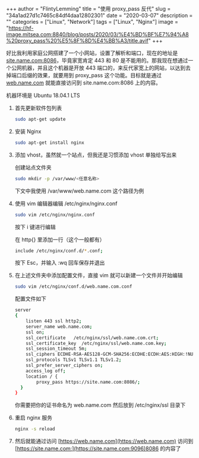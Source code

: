 +++
author = "FlintyLemming"
title = "使用 proxy_pass 反代"
slug = "34a1ad27d1c7465c84df4daa12802301"
date = "2020-03-07"
description = ""
categories = ["Linux", "Network"]
tags = ["Linux", "Nginx"]
image = "https://hf-image.mitsea.com:8840/blog/posts/2020/03/%E4%BD%BF%E7%94%A8%20proxy_pass%20%E5%8F%8D%E4%BB%A3/title.avif"
+++

好比我利用家庭公网搭建了一个小网站，设置了解析和端口，现在的地址是 [site.name.com:8086](http://site.name.com:8086)，毕竟家宽肯定 443 和 80 是不能用的。那我现在想通过一个公网机器，并且这个机器是开放 443 端口的，来反代家宽上的网站，以达到去掉端口后缀的效果，就要用到 proxy_pass 这个功能。目标就是通过 [web.name.com](http://web.name.com) 就能直接访问到 site.name.com:8086 上的内容。

机器环境是 Ubuntu 18.04.1 LTS

1. 首先更新软件包列表

    ```bash
    sudo apt-get update
    ```

2. 安装 Nginx

    ```bash
    sudo apt-get install nginx
    ```

3. 添加 vhost，虽然就一个站点，但我还是习惯添加 vhost 单独给写出来

    创建站点文件夹

    ```bash
    sudo mkdir -p /var/www/<任意名称>
    ```

    下文中我使用 /var/www/web.name.com 这个路径为例

4. 使用 vim 编辑器编辑 /etc/nginx/nginx.conf

    ```bash
    sudo vim /etc/nginx/nginx.conf
    ```

    按下 i 键进行编辑

    在 http{} 里添加一行（这个一般都有）

    ```bash
    include /etc/nginx/conf.d/*.conf;
    ```

    按下 Esc，并输入 :wq 回车保存并退出

5. 在上述文件夹中添加配置文件，直接 vim 就可以新建一个文件并开始编辑

    ```bash
    sudo vim /etc/nginx/conf.d/web.name.com.conf
    ```

    配置文件如下

    ```bash
    server
    {
        listen 443 ssl http2;
        server_name web.name.com;
        ssl on;
        ssl_certificate   /etc/nginx/ssl/web.name.com.crt;
        ssl_certificate_key  /etc/nginx/ssl/web.name.com.key;
        ssl_session_timeout 5m;
        ssl_ciphers ECDHE-RSA-AES128-GCM-SHA256:ECDHE:ECDH:AES:HIGH:!NULL:!aNULL:!MD5:!ADH:!RC4;
        ssl_protocols TLSv1 TLSv1.1 TLSv1.2;
        ssl_prefer_server_ciphers on;
        access_log off;
        location / {
            proxy_pass https://site.name.com:8086/;
      }
    }
    ```

    你需要把你的证书命名为 web.name.com 然后放到 /etc/nginx/ssl 目录下

6. 重启 nginx 服务

    ```bash
    nginx -s reload
    ```

7. 然后就能通过访问 [https://web.name.com](https://web.name.com) 访问到 [https://site.name.com:](https://site.name.com:9096)8086 的内容了